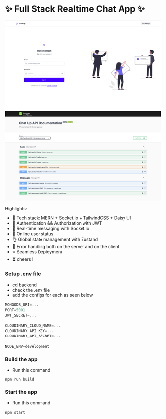 # ✨ Full Stack Realtime Chat App ✨

![Demo App](/frontend/public/chatup.png)
![Swagger Docs](/backend/src/docs/swagger-docs.png)

Highlights:

- 🌟 Tech stack: MERN + Socket.io + TailwindCSS + Daisy UI
- 🎃 Authentication && Authorization with JWT
- 👾 Real-time messaging with Socket.io
- 🚀 Online user status
- 👌 Global state management with Zustand
- 🐞 Error handling both on the server and on the client
- ⭐ Seamless Deployment
- ⏳ cheers !

### Setup .env file 

- cd backend 
- check the .env file
- add the configs for each as seen below

```js
MONGODB_URI=...
PORT=5001
JWT_SECRET=...

CLOUDINARY_CLOUD_NAME=...
CLOUDINARY_API_KEY=...
CLOUDINARY_API_SECRET=...

NODE_ENV=development
```

### Build the app

- Run this command 

```shell
npm run build
```


### Start the app

- Run this command 


```shell
npm start
```

